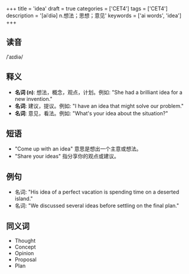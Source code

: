 +++
title = 'idea'
draft = true
categories = ['CET4']
tags = ['CET4']
description = '[aiˈdiə] n.想法；思想；意见'
keywords = ['ai words', 'idea']
+++

## 读音
/ˈaɪdiə/

## 释义
- **名词 (n)**: 想法，概念，观点，计划。例如: "She had a brilliant idea for a new invention."
- **名词**: 建议，提议。例如: "I have an idea that might solve our problem."
- **名词**: 意见，看法。例如: "What's your idea about the situation?"

## 短语
- "Come up with an idea" 意思是想出一个主意或想法。
- "Share your ideas" 指分享你的观点或建议。

## 例句
- 名词: "His idea of a perfect vacation is spending time on a deserted island."
- 名词: "We discussed several ideas before settling on the final plan."

## 同义词
- Thought
- Concept
- Opinion
- Proposal
- Plan
